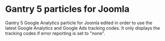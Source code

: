# Gantry 5 particles for Joomla
Gantry 5 Google Analytics particle for Joomla edited in order to use the latest Google Analytics and Google Ads tracking codes. It only displays the tracking codes if error reporting is set to "none".
